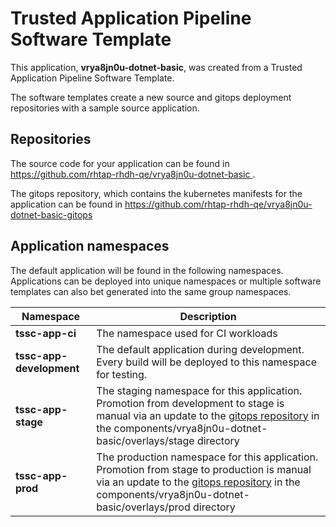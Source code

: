 # Trusted Application Pipeline Software Template

This application, **vrya8jn0u-dotnet-basic**, was created from a Trusted Application Pipeline Software Template.

The software templates create a new source and gitops deployment repositories with a sample source application. 

## Repositories

The source code for your application can be found in [https://github.com/rhtap-rhdh-qe/vrya8jn0u-dotnet-basic ](https://github.com/rhtap-rhdh-qe/vrya8jn0u-dotnet-basic ).
 
The gitops repository, which contains the kubernetes manifests for the application can be found in 
[https://github.com/rhtap-rhdh-qe/vrya8jn0u-dotnet-basic-gitops ](https://github.com/rhtap-rhdh-qe/vrya8jn0u-dotnet-basic-gitops ) 

## Application namespaces 

The default application will be found in the following namespaces. Applications can be deployed into unique namespaces or multiple software templates can also bet generated into the same group namespaces.  

|  Namespace   |  Description   |  
| -------- | -------- |
| **tssc-app-ci** | The namespace used for CI workloads |
| **tssc-app-development** | The default application during development. Every build will be deployed to this namespace for testing. |
| **tssc-app-stage** | The staging namespace for this application. Promotion from development to stage is manual via an update to the [gitops repository](https://github.com/rhtap-rhdh-qe/vrya8jn0u-dotnet-basic-gitops ) in the components/vrya8jn0u-dotnet-basic/overlays/stage directory |
| **tssc-app-prod** | The production namespace for this application. Promotion from stage to production is manual via an update to the [gitops repository](https://github.com/rhtap-rhdh-qe/vrya8jn0u-dotnet-basic-gitops ) in the components/vrya8jn0u-dotnet-basic/overlays/prod directory |